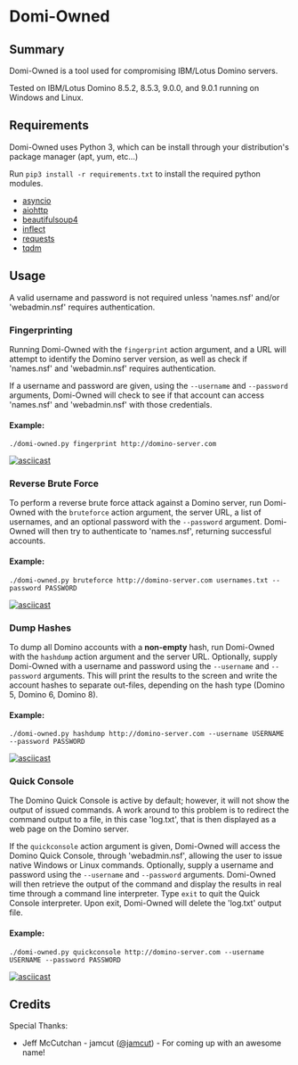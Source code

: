 # Domi-Owned
## Summary ##
Domi-Owned is a tool used for compromising IBM/Lotus Domino servers. 

Tested on IBM/Lotus Domino 8.5.2, 8.5.3, 9.0.0, and 9.0.1 running on Windows and Linux.

## Requirements ##
Domi-Owned uses Python 3, which can be install through your distribution's package manager (apt, yum, etc...)

Run `pip3 install -r requirements.txt` to install the required python modules.
 * [asyncio](https://github.com/python/asyncio)
 * [aiohttp](https://github.com/KeepSafe/aiohttp)
 * [beautifulsoup4](https://www.crummy.com/software/BeautifulSoup/)
 * [inflect](https://github.com/pwdyson/inflect.py)
 * [requests](https://github.com/kennethreitz/requests)
 * [tqdm](https://github.com/noamraph/tqdm)

## Usage ##
A valid username and password is not required unless 'names.nsf' and/or 'webadmin.nsf' requires authentication.

### Fingerprinting ###
Running Domi-Owned with the `fingerprint` action argument, and a URL will attempt to identify the Domino server version, as well as check if 'names.nsf' and 'webadmin.nsf' requires authentication.

If a username and password are given, using the `--username` and `--password` arguments, Domi-Owned will check to see if that account can access 'names.nsf' and 'webadmin.nsf' with those credentials.

#### Example: ####
`./domi-owned.py fingerprint http://domino-server.com`

[![asciicast](https://asciinema.org/a/9wmcv5t5296jg4t3by94bat8h.png)](https://asciinema.org/a/9wmcv5t5296jg4t3by94bat8h?autoplay=1)


### Reverse Brute Force ###
To perform a reverse brute force attack against a Domino server, run Domi-Owned with the `bruteforce` action argument, the server URL, a list of usernames, and an optional password with the `--password` argument. Domi-Owned will then try to authenticate to 'names.nsf', returning successful accounts.

#### Example: ####
`./domi-owned.py bruteforce http://domino-server.com usernames.txt --password PASSWORD`

[![asciicast](https://asciinema.org/a/19j84xhexlorptc4abwrp7xfu.png)](https://asciinema.org/a/19j84xhexlorptc4abwrp7xfu?autoplay=1)


### Dump Hashes ###
To dump all Domino accounts with a __non-empty__ hash, run Domi-Owned with the `hashdump` action argument and the server URL. Optionally, supply Domi-Owned with a username and password using the `--username` and `--password` arguments. This will print the results to the screen and write the account hashes to separate out-files, depending on the hash type (Domino 5, Domino 6, Domino 8).

#### Example: ####
`./domi-owned.py hashdump http://domino-server.com --username USERNAME --password PASSWORD`

[![asciicast](https://asciinema.org/a/f4y9r75zbyea50c5iuni7630g.png)](https://asciinema.org/a/f4y9r75zbyea50c5iuni7630g?autoplay=1)


### Quick Console ###
The Domino Quick Console is active by default; however, it will not show the output of issued commands. A work around to this problem is to redirect the command output to a file, in this case 'log.txt', that is then displayed as a web page on the Domino server.

If the `quickconsole` action argument is given, Domi-Owned will access the Domino Quick Console, through 'webadmin.nsf', allowing the user to issue native Windows or Linux commands. Optionally, supply a username and password using the `--username` and `--password` arguments. Domi-Owned will then retrieve the output of the command and display the results in real time through a command line interpreter. Type `exit` to quit the Quick Console interpreter. Upon exit, Domi-Owned will  delete the 'log.txt' output file.

#### Example: ####
`./domi-owned.py quickconsole http://domino-server.com --username USERNAME --password PASSWORD`

[![asciicast](https://asciinema.org/a/06zscd0ccx9qvjrovybn0krp8.png)](https://asciinema.org/a/06zscd0ccx9qvjrovybn0krp8?autoplay=1)


## Credits ##
Special Thanks:
 * Jeff McCutchan - jamcut ([@jamcut](https://twitter.com/jamcut)) - For coming up with an awesome name!
